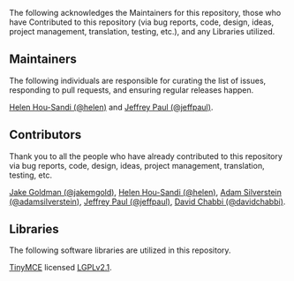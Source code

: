 The following acknowledges the Maintainers for this repository, those who have Contributed to this repository (via bug reports, code, design, ideas, project management, translation, testing, etc.), and any Libraries utilized.

## Maintainers

The following individuals are responsible for curating the list of issues, responding to pull requests, and ensuring regular releases happen.

[Helen Hou-Sandi (@helen)](https://github.com/helen) and [Jeffrey Paul (@jeffpaul)](https://github.com/jeffpaul).

## Contributors

Thank you to all the people who have already contributed to this repository via bug reports, code, design, ideas, project management, translation, testing, etc.

[Jake Goldman (@jakemgold)](https://github.com/jakemgold), [Helen Hou-Sandi (@helen)](https://github.com/helen), [Adam Silverstein (@adamsilverstein)](https://github.com/adamsilverstein), [Jeffrey Paul (@jeffpaul)](https://github.com/jeffpaul), [David Chabbi (@davidchabbi)](https://profiles.wordpress.org/davidchabbi/).

## Libraries

The following software libraries are utilized in this repository.

[TinyMCE](https://github.com/tinymce/tinymce) licensed [LGPLv2.1](https://github.com/tinymce/tinymce/blob/master/LICENSE.TXT).
